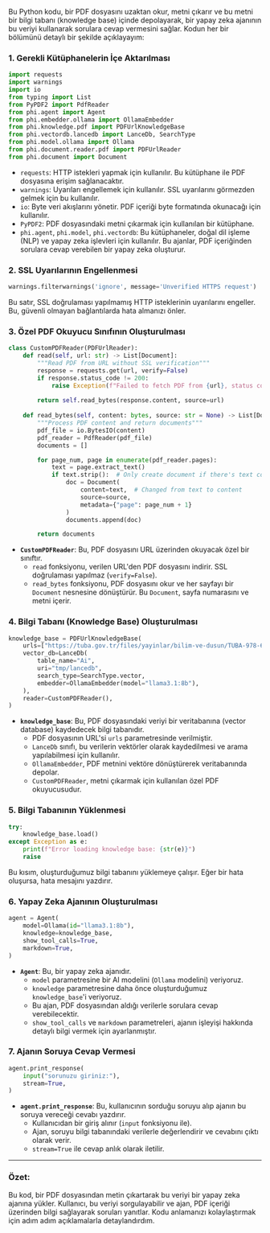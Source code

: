 Bu Python kodu, bir PDF dosyasını uzaktan okur, metni çıkarır ve bu metni bir bilgi tabanı (knowledge base) içinde depolayarak, bir yapay zeka ajanının bu veriyi kullanarak sorulara cevap vermesini sağlar. Kodun her bir bölümünü detaylı bir şekilde açıklayayım:

### 1. **Gerekli Kütüphanelerin İçe Aktarılması**
```python
import requests
import warnings
import io
from typing import List
from PyPDF2 import PdfReader
from phi.agent import Agent
from phi.embedder.ollama import OllamaEmbedder
from phi.knowledge.pdf import PDFUrlKnowledgeBase
from phi.vectordb.lancedb import LanceDb, SearchType
from phi.model.ollama import Ollama
from phi.document.reader.pdf import PDFUrlReader
from phi.document import Document
```

- `requests`: HTTP istekleri yapmak için kullanılır. Bu kütüphane ile PDF dosyasına erişim sağlanacaktır.
- `warnings`: Uyarıları engellemek için kullanılır. SSL uyarılarını görmezden gelmek için bu kullanılır.
- `io`: Byte veri akışlarını yönetir. PDF içeriği byte formatında okunacağı için kullanılır.
- `PyPDF2`: PDF dosyasındaki metni çıkarmak için kullanılan bir kütüphane.
- `phi.agent`, `phi.model`, `phi.vectordb`: Bu kütüphaneler, doğal dil işleme (NLP) ve yapay zeka işlevleri için kullanılır. Bu ajanlar, PDF içeriğinden sorulara cevap verebilen bir yapay zeka oluşturur.

### 2. **SSL Uyarılarının Engellenmesi**
```python
warnings.filterwarnings('ignore', message='Unverified HTTPS request')
```
Bu satır, SSL doğrulaması yapılmamış HTTP isteklerinin uyarılarını engeller. Bu, güvenli olmayan bağlantılarda hata almanızı önler.

### 3. **Özel PDF Okuyucu Sınıfının Oluşturulması**
```python
class CustomPDFReader(PDFUrlReader):
    def read(self, url: str) -> List[Document]:
        """Read PDF from URL without SSL verification"""
        response = requests.get(url, verify=False)
        if response.status_code != 200:
            raise Exception(f"Failed to fetch PDF from {url}, status code: {response.status_code}")
        
        return self.read_bytes(response.content, source=url)
    
    def read_bytes(self, content: bytes, source: str = None) -> List[Document]:
        """Process PDF content and return documents"""
        pdf_file = io.BytesIO(content)
        pdf_reader = PdfReader(pdf_file)
        documents = []

        for page_num, page in enumerate(pdf_reader.pages):
            text = page.extract_text()
            if text.strip():  # Only create document if there's text content
                doc = Document(
                    content=text,  # Changed from text to content
                    source=source,
                    metadata={"page": page_num + 1}
                )
                documents.append(doc)

        return documents
```

- **`CustomPDFReader`**: Bu, PDF dosyasını URL üzerinden okuyacak özel bir sınıftır. 
    - `read` fonksiyonu, verilen URL'den PDF dosyasını indirir. SSL doğrulaması yapılmaz (`verify=False`).
    - `read_bytes` fonksiyonu, PDF dosyasını okur ve her sayfayı bir `Document` nesnesine dönüştürür. Bu `Document`, sayfa numarasını ve metni içerir.

### 4. **Bilgi Tabanı (Knowledge Base) Oluşturulması**
```python
knowledge_base = PDFUrlKnowledgeBase(
    urls=["https://tuba.gov.tr/files/yayinlar/bilim-ve-dusun/TUBA-978-605-2249-48-2_Ch9.pdf"],
    vector_db=LanceDb(
        table_name="Ai",
        uri="tmp/lancedb",
        search_type=SearchType.vector,
        embedder=OllamaEmbedder(model="llama3.1:8b"),
    ),
    reader=CustomPDFReader(),
)
```

- **`knowledge_base`**: Bu, PDF dosyasındaki veriyi bir veritabanına (vector database) kaydedecek bilgi tabanıdır. 
    - PDF dosyasının URL'si `urls` parametresinde verilmiştir.
    - `LanceDb` sınıfı, bu verilerin vektörler olarak kaydedilmesi ve arama yapılabilmesi için kullanılır.
    - `OllamaEmbedder`, PDF metnini vektöre dönüştürerek veritabanında depolar.
    - `CustomPDFReader`, metni çıkarmak için kullanılan özel PDF okuyucusudur.

### 5. **Bilgi Tabanının Yüklenmesi**
```python
try:
    knowledge_base.load()
except Exception as e:
    print(f"Error loading knowledge base: {str(e)}")
    raise
```

Bu kısım, oluşturduğumuz bilgi tabanını yüklemeye çalışır. Eğer bir hata oluşursa, hata mesajını yazdırır.

### 6. **Yapay Zeka Ajanının Oluşturulması**
```python
agent = Agent(
    model=Ollama(id="llama3.1:8b"),
    knowledge=knowledge_base,
    show_tool_calls=True,
    markdown=True,
)
```

- **`Agent`**: Bu, bir yapay zeka ajanıdır. 
    - `model` parametresine bir AI modelini (`Ollama` modelini) veriyoruz.
    - `knowledge` parametresine daha önce oluşturduğumuz `knowledge_base`'i veriyoruz. 
    - Bu ajan, PDF dosyasından aldığı verilerle sorulara cevap verebilecektir.
    - `show_tool_calls` ve `markdown` parametreleri, ajanın işleyişi hakkında detaylı bilgi vermek için ayarlanmıştır.

### 7. **Ajanın Soruya Cevap Vermesi**
```python
agent.print_response(
    input("sorunuzu giriniz:"),
    stream=True,
)
```

- **`agent.print_response`**: Bu, kullanıcının sorduğu soruyu alıp ajanın bu soruya vereceği cevabı yazdırır. 
    - Kullanıcıdan bir giriş alınır (`input` fonksiyonu ile).
    - Ajan, soruyu bilgi tabanındaki verilerle değerlendirir ve cevabını çıktı olarak verir.
    - `stream=True` ile cevap anlık olarak iletilir.

---

### Özet:
Bu kod, bir PDF dosyasından metin çıkartarak bu veriyi bir yapay zeka ajanına yükler. Kullanıcı, bu veriyi sorgulayabilir ve ajan, PDF içeriği üzerinden bilgi sağlayarak soruları yanıtlar. Kodu anlamanızı kolaylaştırmak için adım adım açıklamalarla detaylandırdım.
